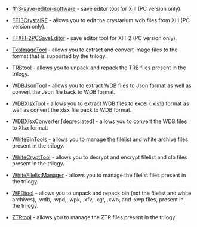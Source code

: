 * [ff13-save-editor-software](https://github.com/KiraTheReaper435/ff13-save-editor-software) - save editor tool for XIII (PC version only).

* [FF13CrystalRE](https://github.com/aedn-sama/FF13CrystalRE) - allows you to edit the crystarium wdb files from XIII (PC version only).

* [FFXIII-2PCSaveEditor](https://github.com/CericcOG/FFXIII-2PCSaveEditor) - save editor tool for XIII-2 (PC version only).

* [TxbImageTool](https://github.com/Surihix/TxbImageTool) - allows you to extract and convert image files to the format that is supported by the trilogy. 

* [TRBtool](https://github.com/Surihix/TRBtool) - allows you to unpack and repack the TRB files present in the trilogy.

* [WDBJsonTool](https://github.com/Surihix/WDBJsonTool) - allows you to extract WDB files to Json format as well as convert the Json file back to WDB format.

* [WDBXlsxTool](https://github.com/Surihix/WDBXlsxTool) - allows you to extract WDB files to excel (.xlsx) format as well as convert the xlsx file back to WDB format.

* [WDBXlsxConverter](https://github.com/Surihix/WDBXlsxConverter) [depreciated] - allows you to convert the WDB files to Xlsx format.

* [WhiteBinTools](https://github.com/Surihix/WhiteBinTools) - allows you to manage the filelist and white archive files present in the trilogy.

* [WhiteCryptTool](https://github.com/Surihix/WhiteCryptTool) - allows you to decrypt and encrypt filelist and clb files present in the trilogy.

* [WhiteFilelistManager](https://github.com/Surihix/WhiteFilelistManager) - allows you to manage the filelist files present in the trilogy.

* [WPDtool](https://github.com/Surihix/WPDtool) - allows you to unpack and repack.bin (not the filelist and white archives), .wdb, .wpd, .wpk, .xfv, .xgr, .xwb, and .xwp files, present in the trilogy.

* [ZTRtool](https://github.com/Surihix/ZTRtool) - allows you to manage the ZTR files present in the trilogy
